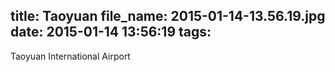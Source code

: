 title: Taoyuan
file_name: 2015-01-14-13.56.19.jpg
date: 2015-01-14 13:56:19
tags:
---

Taoyuan International Airport